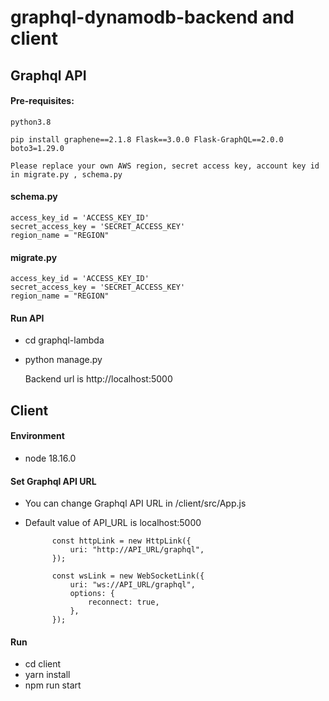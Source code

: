 # graphql-dynamodb-backend and client

## Graphql API

#### Pre-requisites:

    python3.8

    pip install graphene==2.1.8 Flask==3.0.0 Flask-GraphQL==2.0.0 boto3=1.29.0

    Please replace your own AWS region, secret access key, account key id in migrate.py , schema.py

#### schema.py

    access_key_id = 'ACCESS_KEY_ID'
    secret_access_key = 'SECRET_ACCESS_KEY'
    region_name = "REGION"

#### migrate.py

    access_key_id = 'ACCESS_KEY_ID'
    secret_access_key = 'SECRET_ACCESS_KEY'
    region_name = "REGION"

#### Run API
- cd graphql-lambda
- python manage.py

    Backend url is http://localhost:5000

## Client

#### Environment
- node 18.16.0

#### Set Graphql API URL
- You can change Graphql API URL in /client/src/App.js

- Default value of API_URL is localhost:5000

            const httpLink = new HttpLink({
                uri: "http://API_URL/graphql",
            });

            const wsLink = new WebSocketLink({
                uri: "ws://API_URL/graphql",
                options: {
                    reconnect: true,
                },
            });
#### Run
- cd client
- yarn install
- npm run start
